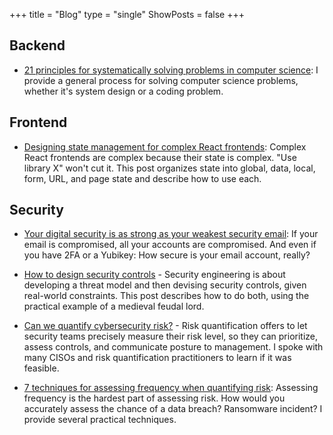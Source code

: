 +++
title = "Blog"
type = "single"
ShowPosts = false
+++

## Backend
- [21 principles for systematically solving problems in computer science](https://medium.com/@veeralpatel/18-principles-for-systematically-solving-problems-in-computer-science-a8a2d8cdb37c): I provide a general process for solving computer science problems, whether it's system design or a coding problem.

## Frontend
- [Designing state management for complex React frontends](https://medium.com/@veeralpatel/things-ive-learned-about-state-management-for-react-apps-174b8bde87fb): Complex React frontends are complex because their state is complex. "Use library X" won't cut it. This post organizes state into global, data, local, form, URL, and page state and describe how to use each.

## Security
- [Your digital security is as strong as your weakest security email](https://medium.com/@veeralpatel/if-your-email-is-hacked-everything-is-47544aeee699): If your email is compromised, all your accounts are compromised. And even if you have 2FA or a Yubikey: How secure is your email account, really?

- [How to design security controls](https://medium.com/@veeralpatel/how-to-brainstorm-security-controls-47f3d300526b) - Security engineering is about developing a threat model and then devising security controls, given real-world constraints. This post describes how to do both, using the practical example of a medieval feudal lord.

- [Can we quantify cybersecurity risk?](https://medium.com/@veeralpatel/risk-quantification-what-ive-learned-80397fb9b55) - Risk quantification offers to let security teams precisely measure their risk level, so they can prioritize, assess controls, and communicate posture to management. I spoke with many CISOs and risk quantification practitioners to learn if it was feasible.

- [7 techniques for assessing frequency when quantifying risk](https://medium.com/@veeralpatel/7-techniques-for-assessing-frequency-when-quantifying-risk-2fdd0bf26c77): Assessing frequency is the hardest part of assessing risk. How would you accurately assess the chance of a data breach? Ransomware incident? I provide several practical techniques.
